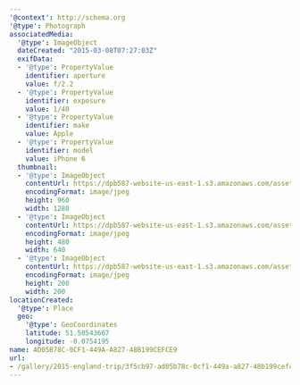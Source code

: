 ```yaml
---
'@context': http://schema.org
'@type': Photograph
associatedMedia:
  '@type': ImageObject
  dateCreated: "2015-03-08T07:27:03Z"
  exifData:
  - '@type': PropertyValue
    identifier: aperture
    value: f/2.2
  - '@type': PropertyValue
    identifier: exposure
    value: 1/40
  - '@type': PropertyValue
    identifier: make
    value: Apple
  - '@type': PropertyValue
    identifier: model
    value: iPhone 6
  thumbnail:
  - '@type': ImageObject
    contentUrl: https://dpb587-website-us-east-1.s3.amazonaws.com/asset/gallery/2015-england-trip/3f5cb97-ad05b78c-0cf1-449a-a827-48b199cefce9~1280.jpg
    encodingFormat: image/jpeg
    height: 960
    width: 1280
  - '@type': ImageObject
    contentUrl: https://dpb587-website-us-east-1.s3.amazonaws.com/asset/gallery/2015-england-trip/3f5cb97-ad05b78c-0cf1-449a-a827-48b199cefce9~640w.jpg
    encodingFormat: image/jpeg
    height: 480
    width: 640
  - '@type': ImageObject
    contentUrl: https://dpb587-website-us-east-1.s3.amazonaws.com/asset/gallery/2015-england-trip/3f5cb97-ad05b78c-0cf1-449a-a827-48b199cefce9~200x200.jpg
    encodingFormat: image/jpeg
    height: 200
    width: 200
locationCreated:
  '@type': Place
  geo:
    '@type': GeoCoordinates
    latitude: 51.50543667
    longitude: -0.0754195
name: AD05B78C-0CF1-449A-A827-48B199CEFCE9
url:
- /gallery/2015-england-trip/3f5cb97-ad05b78c-0cf1-449a-a827-48b199cefce9.html
---
```

